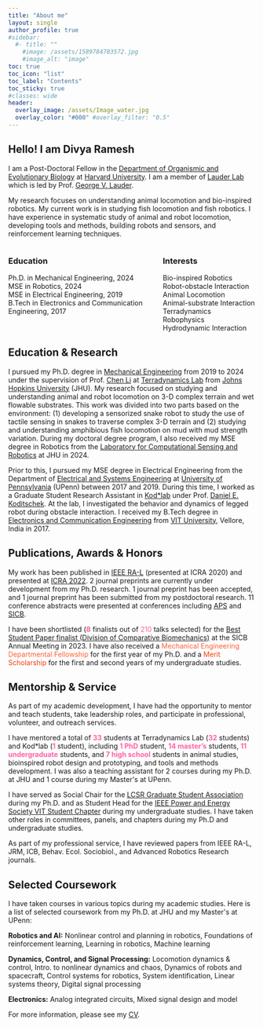 ```yaml
---
title: "About me"
layout: single
author_profile: true
#sidebar:
  #- title: ""
    #image: /assets/1589784783572.jpg
    #image_alt: "image"
toc: true
toc_icon: "list"
toc_label: "Contents"
toc_sticky: true
#classes: wide
header:
  overlay_image: /assets/Image_water.jpg
  overlay_color: "#000" #overlay_filter: "0.5"
---
```


## Hello! I am Divya Ramesh

I am a Post-Doctoral Fellow in the [Department of Organismic and Evolutionary Biology](https://www.oeb.harvard.edu/) at [Harvard University](https://www.harvard.edu/). I am a member of [Lauder Lab](https://sites.harvard.edu/glauder/) which is led by Prof. [George V. Lauder](https://www.oeb.harvard.edu/people/george-v-lauder). 

My research focuses on understanding animal locomotion and bio-inspired robotics. My current work is in studying fish locomotion and fish robotics. I have experience in systematic study of animal and robot locomotion, developing tools and methods, building robots and sensors, and reinforcement learning techniques.
<div style="display: flex;">
  <div style="flex: 1.25; padding-right: 0px;">
    <h3>Education</h3>
    <i class="fa-solid fa-graduation-cap"></i> Ph.D. in Mechanical Engineering, 2024
    <br> 
    <i class="fa-solid fa-graduation-cap"></i> MSE in Robotics, 2024 
    <br>
    <i class="fa-solid fa-graduation-cap"></i> MSE in Electrical Engineering, 2019 
    <br> 
    <i class="fa-solid fa-graduation-cap"></i> B.Tech in Electronics and Communication Engineering, 2017
  </div>
  <div style="flex: 0.75; padding-left: 0px;">
    <h3>Interests</h3>
    Bio-inspired Robotics
    <br>
    Robot-obstacle Interaction
    <br>
    Animal Locomotion
    <br>
    Animal-substrate Interaction
    <br>
    Terradynamics
    <br>
    Robophysics
    <br>
    Hydrodynamic Interaction
  </div>
</div>

## Education & Research

I pursued my Ph.D. degree in [Mechanical Engineering](https://me.jhu.edu/) from 2019 to 2024 under the supervision of Prof. [Chen Li](https://engineering.jhu.edu/faculty/chen-li/) at [Terradynamics Lab](https://li.me.jhu.edu/) from [Johns Hopkins University](https://www.jhu.edu/) (JHU). My research focused on studying and understanding animal and robot locomotion on 3-D complex terrain and wet flowable substrates. This work was divided into two parts based on the environment: (1) developing a sensorized snake robot to study the use of tactile sensing in snakes to traverse complex 3-D terrain and (2) studying and understanding amphibious fish locomotion on mud with mud strength variation. During my doctoral degree program, I also received my MSE degree in Robotics from the [Laboratory for Computational Sensing and Robotics](https://lcsr.jhu.edu/) at JHU in 2024. 

Prior to this, I pursued my MSE degree in Electrical Engineering from the Department of [Electrical and Systems Engineering](https://www.ese.upenn.edu/) at [University of Pennsylvania](https://www.upenn.edu/) (UPenn) between 2017 and 2019. During this time, I worked as a Graduate Student Research Assistant in [Kod*lab](https://kodlab.seas.upenn.edu/) under Prof. [Daniel E. Koditschek](https://kodlab.seas.upenn.edu/kod/). At the lab, I investigated the behavior and dynamics of legged robot during obstacle interaction. I received my B.Tech degree in [Electronics and Communication Engineering](https://vit.ac.in/schools/school-of-electronics-engineering-for-ug-courses) from [VIT University](https://vit.ac.in/), Vellore, India in 2017.     

## Publications, Awards & Honors

My work has been published in [IEEE RA-L](https://www.ieee-ras.org/publications/ra-l) (presented at ICRA 2020) and presented at [ICRA 2022](https://www.ieee-ras.org/component/rseventspro/event/2095-icra-2022). 2 journal preprints are currently under development from my Ph.D. research. 1 journal preprint has been accepted, and 1 journal preprint has been submitted from my postdoctoral research. 11 conference abstracts were presented at conferences including [APS](https://www.aps.org/membership/join) and [SICB](https://sicb.org/). 

I have been shortlisted (<span style="color: #FF60A8;">**8**</span> finalists out of <span style="color: #FF60A8;">210</span> talks selected) for the [Best Student Paper finalist (Division of Comparative Biomechanics)](https://sicb.burkclients.com/wp/?page_id=2124) at the SICB Annual Meeting in 2023. I have also received a <span style="color: #FC6238;">Mechanical Engineering Departmental Fellowship</span> for the first year of my Ph.D. and a <span style="color: #EC410B;">Merit Scholarship</span> for the first and second years of my undergraduate studies.

## Mentorship & Service

As part of my academic development, I have had the opportunity to mentor and teach students, take leadership roles, and participate in professional, volunteer, and outreach services. 

I have mentored a total of <span style="color: #FF60A8;">**33**</span> students at Terradynamics Lab (<span style="color: #FF60A8;">**32**</span> students) and Kod*lab (<span style="color: #FF60A8;">**1**</span> student), including <span style="color: #FF60A8;">**1 PhD**</span> student, <span style="color: #FF60A8;">**14 master’s**</span> students, <span style="color: #FF60A8;">**11 undergraduate**</span> students, and <span style="color: #FF60A8;">**7 high school**</span> students in animal studies, bioinspired robot design and prototyping, and tools and methods development. I was also a teaching assistant for 2 courses during my Ph.D. at JHU and 1 course during my Master's at UPenn. 

I have served as Social Chair for the [LCSR Graduate Student Association](https://lcsr.jhu.edu/lcsr-gsa/) during my Ph.D. and as Student Head for the [IEEE Power and Energy Society VIT Student Chapter](https://stage.vit.ac.in/campus/Chapters/IEEEChapters) during my undergraduate studies. I have taken other roles in committees, panels, and chapters during my Ph.D and undergraduate studies. 

As part of my professional service, I have reviewed papers from IEEE RA-L, JRM, ICB, Behav. Ecol. Sociobiol., and Advanced
Robotics Research journals.  

## Selected Coursework

I have taken courses in various topics during my academic studies. Here is a list of selected coursework from my Ph.D. at JHU and my Master's at UPenn:

**Robotics and AI:** Nonlinear control and planning in robotics, Foundations of reinforcement learning, Learning in robotics, Machine
learning

**Dynamics, Control, and Signal Processing:** Locomotion dynamics & control, Intro. to nonlinear dynamics and chaos, Dynamics of
robots and spacecraft, Control systems for robotics, System identification, Linear systems theory, Digital signal processing

**Electronics:** Analog integrated circuits, Mixed signal design and model

For more information, please see my [CV](https://www.dropbox.com/scl/fi/kl2rm6n52lqsv1vq9u58g/Divya_Ramesh_CV.pdf?rlkey=kj5oouwpvz9uk80yt1ifsxcg7&dl=0).
